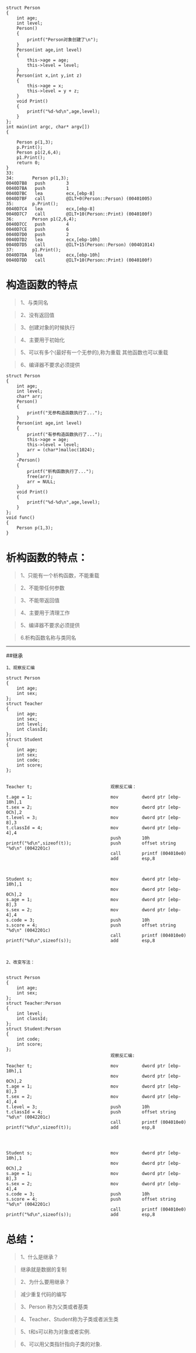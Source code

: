 



	
	struct Person		
	{		
		int age;	
		int level;	
		Person()	
		{	
			printf("Person对象创建了\n");
		}	
		Person(int age,int level)	
		{	
			this->age = age;
			this->level = level;
		}	
		Person(int x,int y,int z)	
		{	
			this->age = x;
			this->level = y + z;
		}	
		void Print()	
		{	
			printf("%d-%d\n",age,level);
		}	
	};		
	int main(int argc, char* argv[])					
	{					
						
		Person p(1,3);
		p.Print();
		Person p1(2,6,4);
		p1.Print();
		return 0;				
	}
	33:		
	34:       Person p(1,3);		
	0040D7B8   push        3		
	0040D7BA   push        1		
	0040D7BC   lea         ecx,[ebp-8]		
	0040D7BF   call        @ILT+0(Person::Person) (00401005)		
	35:       p.Print();		
	0040D7C4   lea         ecx,[ebp-8]		
	0040D7C7   call        @ILT+10(Person::Print) (0040100f)		
	36:       Person p1(2,6,4);		
	0040D7CC   push        4		
	0040D7CE   push        6		
	0040D7D0   push        2		
	0040D7D2   lea         ecx,[ebp-10h]		
	0040D7D5   call        @ILT+15(Person::Person) (00401014)		
	37:       p1.Print();		
	0040D7DA   lea         ecx,[ebp-10h]		
	0040D7DD   call        @ILT+10(Person::Print) (0040100f)	

构造函数的特点
=====							
						
>1、与类同名						
						
>2、没有返回值						
						
>3、创建对象的时候执行						
						
>4、主要用于初始化						
						
>5、可以有多个(最好有一个无参的),称为重载 其他函数也可以重载						
						
>6、编译器不要求必须提供						



	struct Person			
	{			
		int age;		
		int level;		
		char* arr;		
		Person()		
		{		
			printf("无参构造函数执行了...");	
		}		
		Person(int age,int level)		
		{		
			printf("有参构造函数执行了...");	
			this->age = age;	
			this->level = level;	
			arr = (char*)malloc(1024);	
		}		
		~Person()		
		{		
			printf("析构函数执行了...");	
			free(arr);	
			arr = NULL;	
		}		
		void Print()		
		{		
			printf("%d-%d\n",age,level);	
		}		
	};			
	void func()
	{
		Person p(1,3);	
	}		

析构函数的特点：	
===		
			
>1、只能有一个析构函数，不能重载			
			
>2、不能带任何参数			
			
>3、不能带返回值			
			
>4、主要用于清理工作			
			
>5、编译器不要求必须提供			

>6.析构函数名称与类同名

------

##继承									
										
	1、观察反汇编									
										
	struct Person									
	{									
		int age;								
		int sex;								
	};									
	struct Teacher									
	{									
		int age;								
		int sex;								
		int level;								
		int classId;								
	};									
	struct Student									
	{									
		int age;								
		int sex;								
		int code;								
		int score;								
	};									
										
										
	Teacher t;								观察反汇编：					
										
	t.age = 1;								mov         dword ptr [ebp-10h],1					
	t.sex = 2;								mov         dword ptr [ebp-0Ch],2					
	t.level = 3;							mov         dword ptr [ebp-8],3					
	t.classId = 4;							mov         dword ptr [ebp-4],4					
											push        10h					
	printf("%d\n",sizeof(t));				push        offset string "%d\n" (0042201c)					
											call        printf (004010e0)					
											add         esp,8					
										
										
										
	Student s;								mov         dword ptr [ebp-10h],1					
											mov         dword ptr [ebp-0Ch],2					
	s.age = 1;								mov         dword ptr [ebp-8],3					
	s.sex = 2;								mov         dword ptr [ebp-4],4					
	s.code = 3;								push        10h					
	s.score = 4;							push        offset string "%d\n" (0042201c)					
											call        printf (004010e0)					
	printf("%d\n",sizeof(s));				add         esp,8					
										
										
										
	2、改变写法：									
										
										
	struct Person									
	{									
		int age;								
		int sex;								
	};									
	struct Teacher:Person									
	{									
		int level;								
		int classId;								
	};									
	struct Student:Person									
	{									
		int code;								
		int score;								
	};									
											观察反汇编:					
										
	Teacher t;								mov         dword ptr [ebp-10h],1					
											mov         dword ptr [ebp-0Ch],2					
	t.age = 1;								mov         dword ptr [ebp-8],3					
	t.sex = 2;								mov         dword ptr [ebp-4],4					
	t.level = 3;							push        10h					
	t.classId = 4;							push        offset string "%d\n" (0042201c)					
											call        printf (004010e0)					
	printf("%d\n",sizeof(t));				add         esp,8					
										
										
										
										
	Student s;								mov         dword ptr [ebp-10h],1					
											mov         dword ptr [ebp-0Ch],2					
	s.age = 1;								mov         dword ptr [ebp-8],3					
	s.sex = 2;								mov         dword ptr [ebp-4],4					
	s.code = 3;								push        10h					
	s.score = 4;							push        offset string "%d\n" (0042201c)					
											call        printf (004010e0)					
	printf("%d\n",sizeof(s));				add         esp,8					
									
									
总结：	
===								
									
>1、什么是继承？									
									
>继承就是数据的复制									
									
>2、为什么要用继承？									
									
>减少重复代码的编写									
									
>3、Person 称为父类或者基类									
									
>4、Teacher、Student称为子类或者派生类									
									
>5、t和s可以称为对象或者实例.									
									
>6、可以用父类指针指向子类的对象.									
